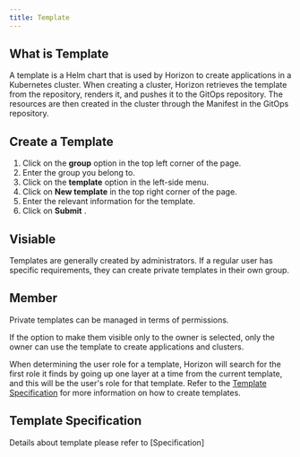 ```yaml
---
title: Template
---
```


## What is Template

A template is a Helm chart that is used by Horizon to create applications in a Kubernetes cluster. When creating a cluster, Horizon retrieves the template from the repository, renders it, and pushes it to the GitOps repository. The resources are then created in the cluster through the Manifest in the GitOps repository.

## Create a Template

1. Click on the **group** option in the top left corner of the page.
2. Enter the group you belong to.
3. Click on the **template** option in the left-side menu.
4. Click on **New template** in the top right corner of the page.
5. Enter the relevant information for the template.
6. Click on  **Submit** .

## Visiable

Templates are generally created by administrators. If a regular user has specific requirements, they can create private templates in their own group.

## Member

Private templates can be managed in terms of permissions. 

If the option to make them visible only to the owner is selected, only the owner can use the template to create applications and clusters.

When determining the user role for a template, Horizon will search for the first role it finds by going up one layer at a time from the current template, and this will be the user's role for that template. Refer to the [Template Specification](/docs/reference/template/specification) for more information on how to create templates.

## Template Specification

Details about template please refer to [Specification]
